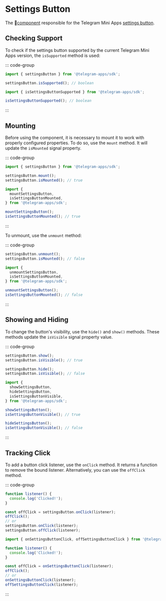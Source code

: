 # Settings Button

The 💠[component](../scopes.md) responsible for the Telegram Mini
Apps [settings button](../../../../platform/settings-button.md).

## Checking Support

To check if the settings button supported by the current Telegram Mini Apps version, the
`isSupported` method is used:

::: code-group

```ts [Variable]
import { settingsButton } from '@telegram-apps/sdk';

settingsButton.isSupported(); // boolean
```

```ts [Functions]
import { isSettingsButtonSupported } from '@telegram-apps/sdk';

isSettingsButtonSupported(); // boolean
```

:::

## Mounting

Before using the component, it is necessary to mount it to work with properly configured properties.
To do so, use the `mount` method. It will update the `isMounted` signal property.

::: code-group

```ts [Variable]
import { settingsButton } from '@telegram-apps/sdk';

settingsButton.mount();
settingsButton.isMounted(); // true
```

```ts [Functions]
import {
  mountSettingsButton,
  isSettingsButtonMounted,
} from '@telegram-apps/sdk';

mountSettingsButton();
isSettingsButtonMounted(); // true
```

:::

To unmount, use the `unmount` method:

::: code-group

```ts [Variable]
settingsButton.unmount();
settingsButton.isMounted(); // false
```

```ts [Functions]
import { 
  unmountSettingsButton,
  isSettingsButtonMounted,
} from '@telegram-apps/sdk';

unmountSettingsButton();
isSettingsButtonMounted(); // false
```

:::

## Showing and Hiding

To change the button's visibility, use the `hide()` and `show()` methods. These methods update
the `isVisible` signal property value.

::: code-group

```ts [Variable]
settingsButton.show();
settingsButton.isVisible(); // true

settingsButton.hide();
settingsButton.isVisible(); // false
```

```ts [Functions]
import {
  showSettingsButton,
  hideSettingsButton,
  isSettingsButtonVisible,
} from '@telegram-apps/sdk';

showSettingsButton();
isSettingsButtonVisible(); // true

hideSettingsButton();
isSettingsButtonVisible(); // false
```

:::

## Tracking Click

To add a button click listener, use the `onClick` method. It returns a function to remove the bound
listener. Alternatively, you can use the `offClick` method.

::: code-group

```ts [Variable]
function listener() {
  console.log('Clicked!');
}

const offClick = settingsButton.onClick(listener);
offClick();
// or
settingsButton.onClick(listener);
settingsButton.offClick(listener);
```

```ts [Functions]
import { onSettingsButtonClick, offSettingsButtonClick } from '@telegram-apps/sdk';

function listener() {
  console.log('Clicked!');
}

const offClick = onSettingsButtonClick(listener);
offClick();
// or
onSettingsButtonClick(listener);
offSettingsButtonClick(listener);
```

:::
